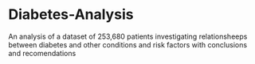 # Diabetes-Analysis
An analysis of a dataset of 253,680 patients investigating relationsheeps between diabetes and other conditions and risk factors with conclusions and recomendations

